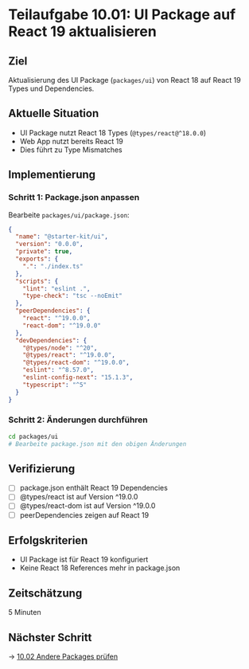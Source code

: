# Teilaufgabe 10.01: UI Package auf React 19 aktualisieren

## Ziel
Aktualisierung des UI Package (`packages/ui`) von React 18 auf React 19 Types und Dependencies.

## Aktuelle Situation
- UI Package nutzt React 18 Types (`@types/react@^18.0.0`)
- Web App nutzt bereits React 19
- Dies führt zu Type Mismatches

## Implementierung

### Schritt 1: Package.json anpassen
Bearbeite `packages/ui/package.json`:

```json
{
  "name": "@starter-kit/ui",
  "version": "0.0.0",
  "private": true,
  "exports": {
    ".": "./index.ts"
  },
  "scripts": {
    "lint": "eslint .",
    "type-check": "tsc --noEmit"
  },
  "peerDependencies": {
    "react": "^19.0.0",
    "react-dom": "^19.0.0"
  },
  "devDependencies": {
    "@types/node": "^20",
    "@types/react": "^19.0.0",
    "@types/react-dom": "^19.0.0",
    "eslint": "^8.57.0",
    "eslint-config-next": "15.1.3",
    "typescript": "^5"
  }
}
```

### Schritt 2: Änderungen durchführen
```bash
cd packages/ui
# Bearbeite package.json mit den obigen Änderungen
```

## Verifizierung
- [ ] package.json enthält React 19 Dependencies
- [ ] @types/react ist auf Version ^19.0.0
- [ ] @types/react-dom ist auf Version ^19.0.0
- [ ] peerDependencies zeigen auf React 19

## Erfolgskriterien
- UI Package ist für React 19 konfiguriert
- Keine React 18 References mehr in package.json

## Zeitschätzung
5 Minuten

## Nächster Schritt
→ [10.02 Andere Packages prüfen](10.02-check-other-packages.md)